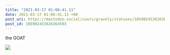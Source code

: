 ```yaml
---
title: "2021-03-17 01:06:41.11"
date: 2021-03-17 01:06:41.11 +00
post_uri: https://mastodon.social/users/gravely/statuses/105902453626364593
post_id: 105902453626364593
---
```

the GOAT


![](/images/105902453571880175.jpg)

